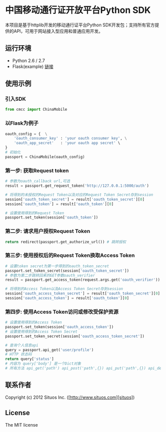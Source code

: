 中国移动通行证开放平台Python SDK
========

本项目是基于httplib开发的移动通行证平台Python SDK开发包；支持所有官方提供的API，可用于网站接入型应用和普通应用开发。

## 运行环境

* Python 2.6 / 2.7
* Flask(example) [链接][FLASK]

## 使用示例

### 引入SDK
```python
from cmcc import ChinaMobile
```

### 以Flask为例子
```python
oauth_config = {  \
    'oauth_consumer_key' : 'your oauth consumer key', \
    'oauth_app_secret'   : 'your oauth app secret' \
}
# 初始化
passport = ChinaMobile(oauth_config)
```


### 第一步: 获取Request token
```python
# 参数为oauth_callback url,可选
result = passport.get_request_token('http://127.0.0.1:5000/auth') 

# 将得到的未授权的Request Token以及对应的Request Token Secret存到session
session['oauth_token_secret'] = result['oauth_token_secret'][0]
session['oauth_token'] = result['oauth_token'][0]

# 设置使用得到的Request Token
passport.set_token(session['oauth_token'])
```


### 第二步: 请求用户授权Request Token
```python
return redirect(passport.get_authorize_url()) # 跳转授权
```


### 第三步: 使用授权后的Request Token换取Access Token
```python
# 设置token secret为第一步得到的oauth_token_secret
passport.set_token_secret(session['oauth_token_secret']) 
# 参数为第二步跳转回来的GET参数oauth_verifier
result = passport.get_access_token(request.args.get('oauth_verifier')) 

# 将得到的Access Token以及Access Token Secret存到session
session['oauth_access_token_secret'] = result['oauth_token_secret'][0]
session['oauth_access_token'] = result['oauth_token'][0]
```


### 第四步: 使用Access Token访问或修改受保护资源
```python
# 设置使用得到的Access Token
passport.set_token(session['oauth_access_token']) 
# 设置使用得到的Access Token Secret
passport.set_token_secret(session['oauth_access_token_secret']) 

# 查询个人信息api
query = passport.api_get('user/profile')
# HTTP 状态码
return query['status'] 
# 内容为 query['body'] 是一个Dict对象
# 所有方法 api_get('path') api_post('path',{}) api_put('path',{}) api_delete('path')
```

## 联系作者

Copyright (c) 2012 Situos Inc. ([http://www.situos.com][situos])

## License

The MIT license



[FlASK]: http://flask.pocoo.org/
[situos]: http://www.situos.com/